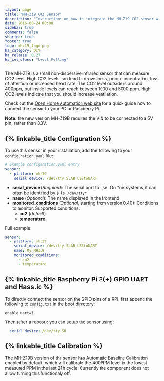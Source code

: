 ```yaml
---
layout: page
title: "MH-Z19 CO2 Sensor"
description: "Instructions on how to integrate the MH-Z19 CO2 sensor with Home Assistant."
date: 2016-08-24 00:00
sidebar: true
comments: false
sharing: true
footer: true
logo: mhz19_logo.png
ha_category: DIY
ha_release: 0.27
ha_iot_class: "Local Polling"
---
```


The MH-Z19 is a small non-dispersive infrared sensor that can measure CO2 level. High CO2 levels can lead to drowsiness, poor concentration, loss of attention or increased heart rate. The CO2 level outside is around 400ppm, but inside levels can reach between 1000 and 5000 ppm. High CO2 levels indicate that you should increase ventilation.

Check out the [Open Home Automation web site](https://www.open-homeautomation.com/2016/08/24/monitor-co2-levels-in-your-house/) for a quick guide how to connect the sensor to your PC or Raspberry Pi.

**Note:** the new version MH-Z19B requires the VIN to be connected to a 5V pin, rather than 3.3V.

## {% linkable_title Configuration %}

To use this sensor in your installation, add the following to your `configuration.yaml` file:

```yaml
# Example configuration.yaml entry
sensor:
  - platform: mhz19
    serial_device: /dev/tty.SLAB_USBtoUART
```

- **serial_device** (*Required*): The serial port to use. On *nix systems, it can often be identified by `$ ls /dev/tty*`
- **name** (*Optional*): The name displayed in the frontend.
- **monitored_conditions** (*Optional*, starting from version 0.40): Conditions to monitor. Supported conditions:
  - **co2** (*default*)
  - **temperature**
  
Full example:
```yaml
sensor:
  - platform: mhz19
    serial_device: /dev/tty.SLAB_USBtoUART
    name: My MHZ19
    monitored_conditions:
      - co2
      - temperature
```

## {% linkable_title Raspberry Pi 3(+) GPIO UART and Hass.io %}

To directly connect the sensor on the GPIO pins of a RPi, first append the following to `config.txt` in the boot directory:

```text
enable_uart=1
```

Then (after a reboot): you can setup the sensor using:

```yaml
  serial_device: /dev/tty.S0
```

## {% linkable_title Calibration %}

The MH-Z19B version of the sensor has Automatic Baseline Calibration enabled by default, which will calibrate the 400PPM level to the lowest measured PPM in the last 24h cycle. Currently the component does not allow turning this functionaly off.
